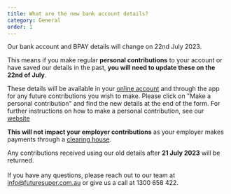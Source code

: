 ```yaml
---
title: What are the new bank account details?
category: General
order: 1
---
```

Our bank account and BPAY details will change on 22nd July 2023.

This means if you make regular **personal contributions** to your account or have saved our details in the past, **you will need to update these on the 22nd of July**. 

These details will be available in your [online account](https://my.futuresuper.com.au/#/login) and through the app for any future contributions you wish to make. Please click on "Make a personal contribution" and find the new details at the end of the form. For further instructions on how to make a personal contribution, see our [website](https://www.futuresuper.com.au/faqs/how-do-i-make-personal-contributions-to-my-account/)

**This will not impact your employer contributions** as your employer makes payments through a [clearing house](https://www.futuresuper.com.au/faqs/what-is-a-clearing-house/).

Any contributions received using our old details after **21 July 2023** will be returned.\
\
If you have any questions, please reach out to our team at [info@futuresuper.com.au](mailto:info@futuresuper.com.au) or give us a call at 1300 658 422.

<!--EndFragment-->